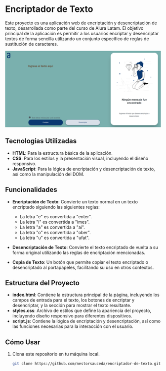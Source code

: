 # Encriptador de Texto

Este proyecto es una aplicación web de encriptación y desencriptación de texto, desarrollada como parte del curso de Alura Latam. El objetivo principal de la aplicación es permitir a los usuarios encriptar y desencriptar textos de forma sencilla utilizando un conjunto específico de reglas de sustitución de caracteres.

![Captura de la Aplicación](./assets/captura.png)

## Tecnologías Utilizadas

- **HTML**: Para la estructura básica de la aplicación.
- **CSS**: Para los estilos y la presentación visual, incluyendo el diseño responsivo.
- **JavaScript**: Para la lógica de encriptación y desencriptación de texto, así como la manipulación del DOM.

## Funcionalidades

- **Encriptación de Texto**: Convierte un texto normal en un texto encriptado siguiendo las siguientes reglas:

  - La letra "e" es convertida a "enter".
  - La letra "i" es convertida a "imes".
  - La letra "a" es convertida a "ai".
  - La letra "o" es convertida a "ober".
  - La letra "u" es convertida a "ufat".

- **Desencriptación de Texto**: Convierte el texto encriptado de vuelta a su forma original utilizando las reglas de encriptación mencionadas.

- **Copia de Texto**: Un botón que permite copiar el texto encriptado o desencriptado al portapapeles, facilitando su uso en otros contextos.

## Estructura del Proyecto

- **index.html**: Contiene la estructura principal de la página, incluyendo los campos de entrada para el texto, los botones de encriptar y desencriptar, y la sección para mostrar el texto resultante.
- **styles.css**: Archivo de estilos que define la apariencia del proyecto, incluyendo diseño responsivo para diferentes dispositivos.
- **script.js**: Contiene la lógica de encriptación y desencriptación, así como las funciones necesarias para la interacción con el usuario.

## Cómo Usar

1. Clona este repositorio en tu máquina local.
   ```bash
   git clone https://github.com/nestorsauceda/encriptador-de-texto.git
   ```
